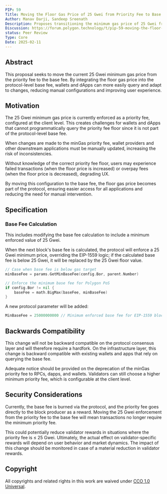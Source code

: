 ```yaml
---
PIP: 59
Title: Moving the Floor Gas Price of 25 Gwei from Priority Fee to Base Fee
Author: Manav Darji, Sandeep Sreenath
Description: Proposes transitioning the minimum gas price of 25 Gwei from the priority fee to the base fee in the Polygon PoS network.
Discussion: https://forum.polygon.technology/t/pip-59-moving-the-floor-gas-price-of-25-gwei-from-priority-fee-to-base-fee/20609
status: Peer Review
Type: Core
Date: 2025-02-11
---
```


## Abstract 
This proposal seeks to move the current 25 Gwei minimum gas price from the priority fee to the base fee. By integrating the floor gas price into the protocol-level base fee, wallets and dApps can more easily query and adapt to changes, reducing manual configurations and improving user experience.

## Motivation 
The 25 Gwei minimum gas price is currently enforced as a priority fee, configured at the client level. This creates challenges for wallets and dApps that cannot programmatically query the priority fee floor since it is not part of the protocol-level base fee.

When changes are made to the minGas priority fee, wallet providers and other downstream applications must be manually updated, increasing the risk of inconsistencies.

Without knowledge of the correct priority fee floor, users may experience failed transactions (when the floor price is increased) or overpay fees (when the floor price is decreased), degrading UX.

By moving this configuration to the base fee, the floor gas price becomes part of the protocol, ensuring easier access for all applications and reducing the need for manual intervention.

## Specification

### Base Fee Calculation
This includes modifying the base fee calculation to include a minimum enforced value of 25 Gwei.

When the next block's base fee is calculated, the protocol will enforce a 25 Gwei minimum price, overriding the EIP-1559 logic; if the calculated base fee is below 25 Gwei, it will be replaced by the 25 Gwei floor value.

```go
// Case when base fee is below gas target
minBaseFee = params.GetMinBaseFee(config.Bor, parent.Number)

// Enforce the minimum base fee for Polygon PoS
if config.Bor != nil {
    baseFee = math.BigMax(baseFee, minBaseFee)
}

```

A new protocol parameter will be added:
```go
MinBaseFee = 25000000000 // Minimum enforced base fee for EIP-1559 blocks (Polygon-specific).
```

## Backwards Compatibility
This change will not be backward compatible on the protocol consensus layer and will therefore require a hardfork. On the infrastructure layer, this change is backward compatible with existing wallets and apps that rely on querying the base fee.

Adequate notice should be provided on the deprecation of the minGas priority fee to RPCs, dapps, and wallets. Validators can still choose a higher minimum priority fee, which is configurable at the client level. 

## Security Considerations
Currently, the base fee is burned via the protocol, and the priority fee goes directly to the block producer as a reward. Moving the 25 Gwei enforcement from the priority fee to the base fee will mean transactions no longer require the minimum priority fee.

This could potentially reduce validator rewards in situations where the priority fee is ​​≤ 25 Gwei. Ultimately, the actual effect on validator-specific rewards will depend on user behavior and market dynamics. The impact of this change should be monitored in case of a material reduction in validator rewards.

## Copyright

All copyrights and related rights in this work are waived under [CCO 1.0 Universal](https://creativecommons.org/publicdomain/zero/1.0/legalcode).
